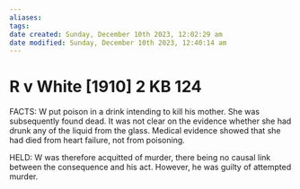 ```yaml
---
aliases: 
tags: 
date created: Sunday, December 10th 2023, 12:02:29 am
date modified: Sunday, December 10th 2023, 12:40:14 am
---
```


# R v White [1910] 2 KB 124

FACTS: W put poison in a drink intending to kill his mother. She was subsequently found dead. It was not clear on the evidence whether she had drunk any of the liquid from the glass. Medical evidence showed that she had died from heart failure, not from poisoning.

HELD: W was therefore acquitted of murder, there being no causal link between the consequence and his act. However, he was guilty of attempted murder.
